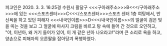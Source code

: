 피고인은 2020. 3. 3. 16:25경 수원시 팔달구 <<<구아래주소>>>B<<</구아래주소>>>에 있는 <<<스포츠센터>>>C<<</스포츠센터>>>스포츠 센터 1층 여탕에서, 반신욕을 하고 있던 피해자 <<<내국인이름>>>D<<</내국인이름>>>의 얼굴이 검은 빛을 띠는 것을 보고 그 얼굴에 마사지 크림을 바르고 탕 속에 들어 간 것으로 오인하고, "야, 이년아, 왜 거기 들어가 있어, 이 개 같은 년아 나오라고!"라며 큰 소리로 욕을 하고, 양손으로 피해자의 오른팔을 잡아당겨 폭행하였다.
